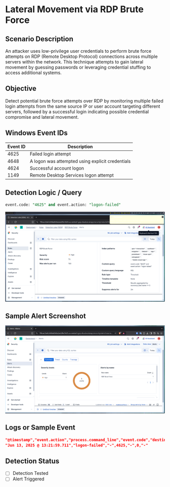# Lateral Movement via RDP Brute Force

##  Scenario Description

  An attacker uses  low-privilege user credentials to perform brute force attempts on RDP (Remote Desktop Protocol) connections across multiple servers within the network. This technique attempts to gain lateral movement by guessing passwords or leveraging credential stuffing to access additional systems.
## Objective

  Detect potential brute force attempts over RDP by monitoring multiple failed login attempts from the same source IP or user account targeting different servers, followed by a successful login indicating possible credential compromise and lateral movement.
## Windows Event IDs

| Event ID | Description                                      |
| -------- | ------------------------------------------------ |
| 4625     | Failed login attempt                             |
| 4648     | A logon was attempted using explicit credentials |
| 4624     | Successful account logon                         |
| 1149     | Remote Desktop Services logon attempt            |


## Detection Logic / Query

```sql
event.code: "4625" and event.action: "logon-failed"
```

![Rdp Burte](../../screenshots/rule-rdp.png)
## Sample Alert Screenshot

![](../../screenshots/rep-burte.png)

## Logs or Sample Event

```json
"@timestamp","event.action","process.command_line","event.code","destination.port","source.port","network.transport"
"Jun 13, 2025 @ 13:21:59.711","logon-failed","-",4625,"-",0,"-"
```
## Detection Status

  - [ ] Detection Tested 
  - [ ]  Alert Triggered 